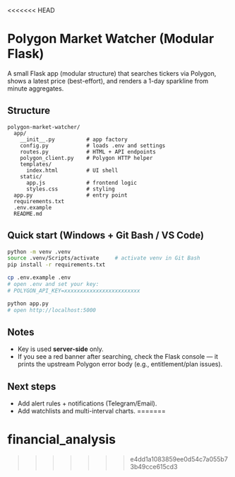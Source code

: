 <<<<<<< HEAD
# Polygon Market Watcher (Modular Flask)

A small Flask app (modular structure) that searches tickers via Polygon, shows a latest price (best-effort), and renders a 1-day sparkline from minute aggregates.

## Structure
```
polygon-market-watcher/
  app/
    __init__.py          # app factory
    config.py            # loads .env and settings
    routes.py            # HTML + API endpoints
    polygon_client.py    # Polygon HTTP helper
    templates/
      index.html         # UI shell
    static/
      app.js             # frontend logic
      styles.css         # styling
  app.py                 # entry point
  requirements.txt
  .env.example
  README.md
```

## Quick start (Windows + Git Bash / VS Code)
```bash
python -m venv .venv
source .venv/Scripts/activate     # activate venv in Git Bash
pip install -r requirements.txt

cp .env.example .env
# open .env and set your key:
# POLYGON_API_KEY=xxxxxxxxxxxxxxxxxxxxxxxx

python app.py
# open http://localhost:5000
```

## Notes
- Key is used **server-side** only.
- If you see a red banner after searching, check the Flask console — it prints the upstream Polygon error body (e.g., entitlement/plan issues).

## Next steps
- Add alert rules + notifications (Telegram/Email).
- Add watchlists and multi-interval charts.
=======
# financial_analysis
>>>>>>> e4dd1a1083859ee0d54c7a055b73b49cce615cd3
